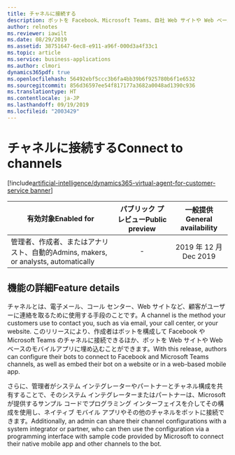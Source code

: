 ```yaml
---
title: チャネルに接続する
description: ボットを Facebook、Microsoft Teams、自社 Web サイトや Web ベースのモバイル アプリなどのさまざまなチャネルにデプロイします。
author: relnotes
ms.reviewer: iawilt
ms.date: 08/29/2019
ms.assetid: 38751647-6ec8-e911-a96f-000d3a4f33c1
ms.topic: article
ms.service: business-applications
ms.author: clmori
dynamics365pdf: true
ms.openlocfilehash: 56492ebf5ccc3b6fa4bb39b6f925780b6f1e6532
ms.sourcegitcommit: 856d36597ee54f817177a3682a0048ad1390c936
ms.translationtype: HT
ms.contentlocale: ja-JP
ms.lasthandoff: 09/19/2019
ms.locfileid: "2003429"
---
```

# <a name="connect-to-channels"></a><span data-ttu-id="57b08-103">チャネルに接続する</span><span class="sxs-lookup"><span data-stu-id="57b08-103">Connect to channels</span></span>
[!include[artificial-intelligence/dynamics365-virtual-agent-for-customer-service banner](../includes/artificial-intelligence/dynamics365-virtual-agent-for-customer-service.md)]

| <span data-ttu-id="57b08-104">有効対象</span><span class="sxs-lookup"><span data-stu-id="57b08-104">Enabled for</span></span>    |  <span data-ttu-id="57b08-105">パブリック プレビュー</span><span class="sxs-lookup"><span data-stu-id="57b08-105">Public preview</span></span> | <span data-ttu-id="57b08-106">一般提供</span><span class="sxs-lookup"><span data-stu-id="57b08-106">General availability</span></span> | 
| ---------- | :----------: |:----------: |
|<span data-ttu-id="57b08-107">管理者、作成者、またはアナリスト、自動的</span><span class="sxs-lookup"><span data-stu-id="57b08-107">Admins, makers, or analysts, automatically</span></span>|-| <span data-ttu-id="57b08-108">2019 年 12 月</span><span class="sxs-lookup"><span data-stu-id="57b08-108">Dec 2019</span></span>|






## <a name="feature-details"></a><span data-ttu-id="57b08-109">機能の詳細</span><span class="sxs-lookup"><span data-stu-id="57b08-109">Feature details</span></span>
<!--feature detail start -->
<span data-ttu-id="57b08-110">チャネルとは、電子メール、コール センター、Web サイトなど、顧客がユーザーに連絡を取るために使用する手段のことです。</span><span class="sxs-lookup"><span data-stu-id="57b08-110">A channel is the method your customers use to contact you, such as via email, your call center, or your website.</span></span> <span data-ttu-id="57b08-111">このリリースにより、作成者はボットを構成して Facebook や Microsoft Teams のチャネルに接続できるほか、ボットを Web サイトや Web ベースのモバイルアプリに埋め込むことができます。</span><span class="sxs-lookup"><span data-stu-id="57b08-111">With this release, authors can configure their bots to connect to Facebook and Microsoft Teams channels, as well as embed their bot on a website or in a web-based mobile app.</span></span>

<span data-ttu-id="57b08-112">さらに、管理者がシステム インテグレーターやパートナーとチャネル構成を共有することで、そのシステム インテグレーターまたはパートナーは、Microsoft が提供するサンプル コードでプログラミング インターフェイスを介してその構成を使用し、ネイティブ モバイル アプリやその他のチャネルをボットに接続できます。</span><span class="sxs-lookup"><span data-stu-id="57b08-112">Additionally, an admin can share their channel configurations with a system integrator or partner, who can then use the configuration via a programming interface with sample code provided by Microsoft to connect their native mobile app and other channels to the bot.</span></span> 
<!--feature detail end -->











